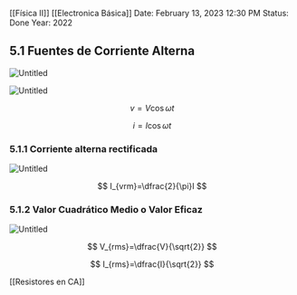 [[Física II]] [[Electronica Básica]]
Date: February 13, 2023 12:30 PM
Status: Done
Year: 2022

## 5.1 Fuentes de Corriente Alterna

![Untitled](_private/Images/Fuentes%20de%20corriente%20alterna/Untitled.png)

![Untitled](_private/Images/Fuentes%20de%20corriente%20alterna/Untitled%201.png)

$$
v=V\cos\omega t
$$

$$
i=I\cos\omega t
$$

### 5.1.1 **Corriente alterna rectificada**

![Untitled](_private/Images/Fuentes%20de%20corriente%20alterna/Untitled%202.png)

$$
I_{vrm}=\dfrac{2}{\pi}I
$$

### 5.1.2 **Valor Cuadrático Medio o Valor Eficaz**

![Untitled](_private/Images/Fuentes%20de%20corriente%20alterna/Untitled%203.png)

$$
V_{rms}=\dfrac{V}{\sqrt{2}}
$$

$$
I_{rms}=\dfrac{I}{\sqrt{2}}
$$

[[Resistores en CA]]